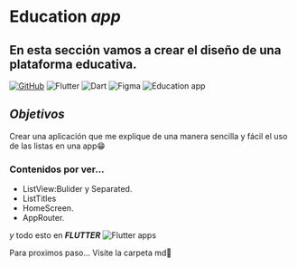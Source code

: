 # Education _**app**_

## En esta sección vamos a crear el diseño de una plataforma educativa.

[![GitHub](https://img.shields.io/badge/GitHub-Web-blue?style=for-the-badge&logo=github&logoColor=white&labelColor=101010)](https://github.com/)
![Flutter](https://img.shields.io/badge/Flutter-%2302569B.svg?style=for-the-badge&logo=Flutter&logoColor=white)
![Dart](https://img.shields.io/badge/dart-%230175C2.svg?style=for-the-badge&logo=dart&logoColor=white)
![Figma](https://img.shields.io/badge/figma-%23F24E1E.svg?style=for-the-badge&logo=figma&logoColor=white)
![Education app](https://i.ytimg.com/vi/ucwBcTgxyME/maxresdefault.jpg)

## **_Objetivos_**

Crear una aplicación que me explique de una manera sencilla y fácil el uso de las listas en una app😁

### Contenidos por ver...

- ListView:Bulider y Separated.
- ListTitles
- HomeScreen.
- AppRouter.

_y_ todo esto en **_FLUTTER_**
![Flutter apps](https://docs.flutter.dev/assets/images/dash/dash-fainting.gif)

Para proximos paso... Visite la carpeta md🤭
